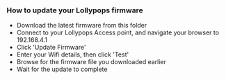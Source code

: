 ### How to update your Lollypops firmware

* Download the latest firmware from this folder
* Connect to your Lollypops Access point, and navigate your browser to 192.168.4.1
* Click 'Update Firmware'
* Enter your Wifi details, then click 'Test'
* Browse for the firmware file you downloaded earlier
* Wait for the update to complete
